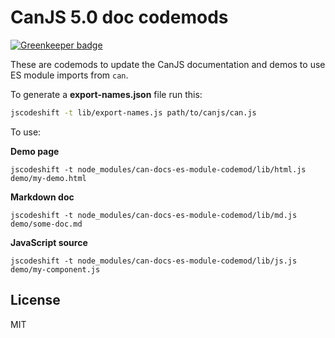 # CanJS 5.0 doc codemods

[![Greenkeeper badge](https://badges.greenkeeper.io/canjs/can-docs-es-module-codemod.svg)](https://greenkeeper.io/)

These are codemods to update the CanJS documentation and demos to use ES module imports from `can`.

To generate a __export-names.json__ file run this:

```bash
jscodeshift -t lib/export-names.js path/to/canjs/can.js
```

To use:

__Demo page__

```shell
jscodeshift -t node_modules/can-docs-es-module-codemod/lib/html.js demo/my-demo.html
```

__Markdown doc__

```shell
jscodeshift -t node_modules/can-docs-es-module-codemod/lib/md.js demo/some-doc.md
```

__JavaScript source__

```shell
jscodeshift -t node_modules/can-docs-es-module-codemod/lib/js.js demo/my-component.js
```

## License

MIT
